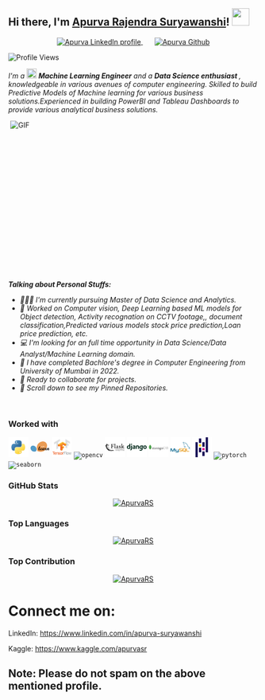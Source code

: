 ## Hi there, I'm [Apurva Rajendra Suryawanshi](www.linkedin.com/in/apurva-suryawanshi)! <img src="https://raw.githubusercontent.com/TheDudeThatCode/TheDudeThatCode/master/Assets/Hi.gif" width=35 height=35> 

<p align="center">
      <a href="https://www.linkedin.com/in/apurva-suryawanshi">
        <img align="center" alt="Apurva LinkedIn profile" src="https://img.shields.io/badge/LinkedIn-0077B5?style=for-the-badge&logo=linkedin&logoColor=white"/>
      </a>&nbsp;&nbsp;&nbsp;&nbsp;&nbsp;
      <a href="https://github.com/ApurvaRS">
        <img align="center" alt="Apurva Github" src="https://img.shields.io/badge/GitHub-100000?style=for-the-badge&logo=github&logoColor=white" />
      </a>
 	</p>
  
  ![Profile Views](https://komarev.com/ghpvc/?username=ApurvaRS&style=flat-square)

<p>
  <em>
  I'm a <img src="https://raw.githubusercontent.com/TheDudeThatCode/TheDudeThatCode/master/Assets/Medal.gif" width=20 height=20> <b>Machine Learning Engineer</b> and a <b> Data Science enthusiast </b>, knowledgeable in various avenues of computer engineering. Skilled to build Predictive Models of Machine learning for various business solutions.Experienced in building PowerBI and Tableau Dashboards to provide various analytical business solutions.
  </em>
 </p>

<img align="right" alt="GIF" src="https://github.com/abhisheknaiidu/abhisheknaiidu/blob/master/code.gif?raw=true" width="500" height="320" />

<em>
<b>Talking about Personal Stuffs:</b>

- 👨🏽‍💻 I'm currently pursuing Master of Data Science and Analytics.
- 🔭 Worked on Computer vision,  Deep Learning based ML models for Object detection, Activity recognation on CCTV footage,, document classification,Predicted various models stock price prediction,Loan price prediction, etc.  
- 💻 I'm looking for an full time opportunity in Data Science/Data Analyst/Machine Learning domain.
- 💼 I have completed Bachlore's degree in Computer Engineering from  University of Mumbai in 2022.
- 💬 Ready to collaborate for projects.
- 📌 Scroll down to see my Pinned Repositories.
<br/> 
</em>

### Worked with 

<code><img height="40" src="https://raw.githubusercontent.com/github/explore/80688e429a7d4ef2fca1e82350fe8e3517d3494d/topics/python/python.png" title="Python"></code>
<code><img height="40" src="https://raw.githubusercontent.com/github/explore/80688e429a7d4ef2fca1e82350fe8e3517d3494d/topics/scikit-learn/scikit-learn.png" title="sklearn"></code>
<code><img height="40" src="https://raw.githubusercontent.com/github/explore/80688e429a7d4ef2fca1e82350fe8e3517d3494d/topics/tensorflow/tensorflow.png" title="TensorFlow"></code>
<code><img height="40" src="https://www.vectorlogo.zone/logos/opencv/opencv-icon.svg" title="opencv"></code>
<code><img height="40" src="https://raw.githubusercontent.com/github/explore/80688e429a7d4ef2fca1e82350fe8e3517d3494d/topics/flask/flask.png" title="Flask"></code></code>
<code><img height="40" src="https://raw.githubusercontent.com/github/explore/80688e429a7d4ef2fca1e82350fe8e3517d3494d/topics/django/django.png" title="Django"></code>
<code><img height="40" src="https://raw.githubusercontent.com/github/explore/80688e429a7d4ef2fca1e82350fe8e3517d3494d/topics/mongodb/mongodb.png" title="mongodb"></code>
<code><img height="40" src="https://raw.githubusercontent.com/devicons/devicon/master/icons/mysql/mysql-original-wordmark.svg" title="mysql"></code>
<code><img height="40" src="https://raw.githubusercontent.com/devicons/devicon/2ae2a900d2f041da66e950e4d48052658d850630/icons/pandas/pandas-original.svg" title="pandas"></code>
<code><img height="40" src="https://www.vectorlogo.zone/logos/pytorch/pytorch-icon.svg" title="pytorch"></code>
<code><img height="40" src="https://seaborn.pydata.org/_images/logo-mark-lightbg.svg" title="seaborn"></code>





### GitHub Stats

<p align="center">
  <a href = "https://github.com/ApurvaRS">
<img src="https://github-readme-stats.vercel.app/api?username=ApurvaRS&show_icons=true&locale=en" alt="ApurvaRS">
  </a>
 </p>
 
### Top Languages

<p align="center">
<a href = "https://github.com/ApurvaRS">
  <img src="https://github-readme-stats.vercel.app/api/top-langs?username=ApurvaRS&show_icons=true&locale=en&layout=compact" alt="ApurvaRS">
</a>
</p>

### Top Contribution

<p align="center">
<a href = "https://github.com/ApurvaRS">
  <img src="https://github-readme-streak-stats.herokuapp.com/?user=ApurvaRS&" alt="ApurvaRS">
</a>
</p>

# Connect me on:

LinkedIn: https://www.linkedin.com/in/apurva-suryawanshi

Kaggle: https://www.kaggle.com/apurvasr
## Note: Please do not spam on the above mentioned profile.
